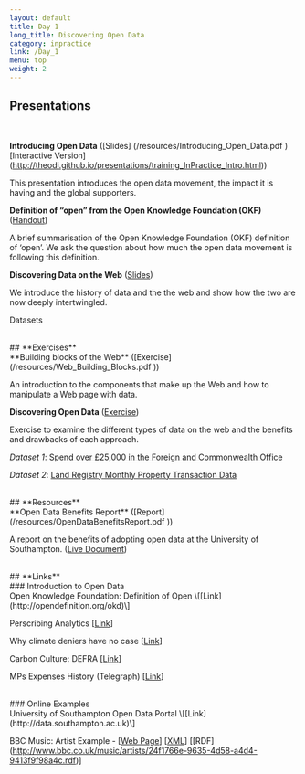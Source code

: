 ```yaml
---
layout: default
title: Day 1
long_title: Discovering Open Data
category: inpractice
link: /Day_1
menu: top
weight: 2
---
```


## **Presentations**
<br>

**Introducing Open Data** ([Slides] (/resources/Introducing_Open_Data.pdf ) [Interactive Version] (http://theodi.github.io/presentations/training_InPractice_Intro.html))

This presentation introduces the open data movement, the impact it is having and the global supporters.
  
**Definition of “open” from the Open Knowledge Foundation (OKF)** ([Handout](/resources/Open_Definition.pdf ))

A brief summarisation of the Open Knowledge Foundation (OKF) definition of ‘open’. We ask the question about how much the open data movement is following this definition.
 
**Discovering Data on the Web** ([Slides](/resources/Discovering_Data.pdf ))

We introduce the history of data and the the web and show how the two are now deeply intertwingled.

Datasets

<br>
## **Exercises**
<br> 
**Building blocks of the Web** ([Exercise](/resources/Web_Building_Blocks.pdf ))

An introduction to the components that make up the Web and how to manipulate a Web page with data.

**Discovering Open Data** ([Exercise](/resources/Discovering_Open_Data_Exercise.pdf ))

Exercise to examine the different types of data on the web and the benefits and drawbacks of each approach. 

*Dataset 1*: [Spend over £25,000 in the Foreign and Commonwealth Office](http://data.gov.uk/dataset/financial-transactions-data-fco
)

*Dataset 2*: [Land Registry Monthly Property Transaction Data](http://data.gov.uk/dataset/monthly-land-registry-property-transaction-data)

<br>
## **Resources**
<br> 
**Open Data Benefits Report** ([Report](/resources/OpenDataBenefitsReport.pdf ))

A report on the benefits of adopting open data at the University of Southampton. ([Live Document](https://docs.google.com/document/d/1tvtjukkh9ZPEMnRXMqoWEM-X3LX9GRbY8XbjPtpnwSE/edit#heading=h.oa1z7ovuqhwz ))

<br>
## **Links**
<br>
### Introduction to Open Data
<br>
Open Knowledge Foundation: Definition of Open \[[Link](http://opendefinition.org/okd)\]

Perscribing Analytics \[[Link](http://www.theodi.org/news/prescription-savings-worth-millions-identified-odi-incubated-company)\]

Why climate deniers have no case \[[Link](http://www.desmogblog.com/2012/11/15/why-climate-deniers-have-no-credibility-science-one-pie-chart)\]

Carbon Culture: DEFRA \[[Link](http://www.carbonculture.net/orgs/defra/)\]

MPs Expenses History (Telegraph) \[[Link](http://www.telegraph.co.uk/news/newstopics/mps-expenses/)\]

<br>
### Online Examples
<br>
University of Southampton Open Data Portal \[[Link](http://data.southampton.ac.uk)\]

BBC Music: Artist Example - \[[Web Page](http://www.bbc.co.uk/music/artists/24f1766e-9635-4d58-a4d4-9413f9f98a4c)\] \[[XML](http://www.bbc.co.uk/music/artists/24f1766e-9635-4d58-a4d4-9413f9f98a4c.xml)\] \[[RDF] (http://www.bbc.co.uk/music/artists/24f1766e-9635-4d58-a4d4-9413f9f98a4c.rdf)\]
